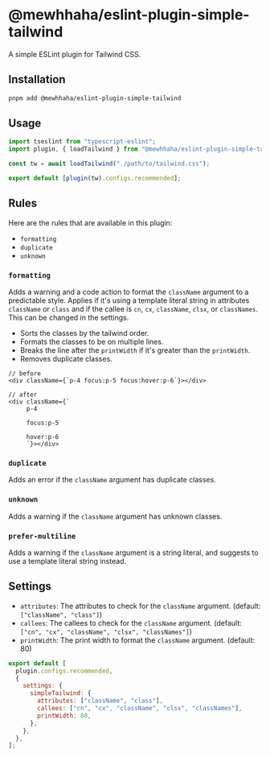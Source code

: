 # @mewhhaha/eslint-plugin-simple-tailwind

A simple ESLint plugin for Tailwind CSS.

## Installation

```bash
pnpm add @mewhhaha/eslint-plugin-simple-tailwind
```

## Usage

```mjs
import tseslint from "typescript-eslint";
import plugin, { loadTailwind } from "@mewhhaha/eslint-plugin-simple-tailwind";

const tw = await loadTailwind("./path/to/tailwind.css");

export default [plugin(tw).configs.recommended];
```

## Rules

Here are the rules that are available in this plugin:

- `formatting`
- `duplicate`
- `unknown`

### `formatting`

Adds a warning and a code action to format the `className` argument to a predictable style. Applies if it's using a template literal string in attributes `className` or `class` and if the callee is `cn`, `cx`, `className`, `clsx`, or `classNames`. This can be changed in the settings.

- Sorts the classes by the tailwind order.
- Formats the classes to be on multiple lines.
- Breaks the line after the `printWidth` if it's greater than the `printWidth`.
- Removes duplicate classes.

```tsx
// before
<div className={`p-4 focus:p-5 focus:hover:p-6`}></div>

// after
<div className={`
     p-4

     focus:p-5

     hover:p-6
     `}></div>
```

### `duplicate`

Adds an error if the `className` argument has duplicate classes.

### `unknown`

Adds a warning if the `className` argument has unknown classes.

### `prefer-multiline`

Adds a warning if the `className` argument is a string literal, and suggests to use a template literal string instead.

## Settings

- `attributes`: The attributes to check for the `className` argument. (default: `["className", "class"]`)
- `callees`: The callees to check for the `className` argument. (default: `["cn", "cx", "className", "clsx", "classNames"]`)
- `printWidth`: The print width to format the `className` argument. (default: 80)

```mjs
export default [
  plugin.configs.recommended,
  {
    settings: {
      simpleTailwind: {
        attributes: ["className", "class"],
        callees: ["cn", "cx", "className", "clsx", "classNames"],
        printWidth: 80,
      },
    },
  },
];
```
